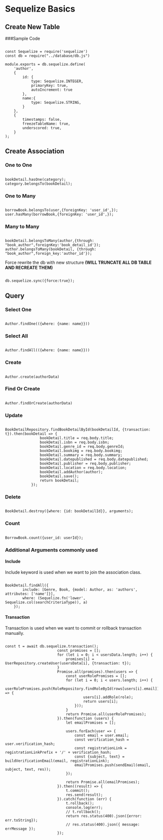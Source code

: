 # Sequelize Basics

## Create New Table 
###Sample Code
<pre><code>
const Sequelize = require('sequelize')
const db = require("../database/db.js")

module.exports = db.sequelize.define(
    'author',
    {
        id: {
            type: Sequelize.INTEGER,
            primaryKey: true,
            autoIncrement: true
        },
        name:{
            type: Sequelize.STRING,
        }
    },
    {
        timestamps: false,
        freezeTableName: true,
        underscored: true,
    }
);
</code></pre>

## Create Association
### One to One
<pre><code>
bookDetail.hasOne(category);
category.belongsTo(bookDetail);
</code></pre>

### One to Many
<pre><code>
borrowBook.belongsTo(user,{foreignKey: 'user_id',});
user.hasMany(borrowBook,{foreignKey: 'user_id',});
</code></pre>

### Many to Many
<pre><code>
bookDetail.belongsToMany(author,{through: "book_author",foreignKey:'book_detail_id'});
author.belongsToMany(bookDetail, {through: "book_author",foreign_key:'author_id'});
</code></pre>

Force rewrite the db with new structure <b>(WILL TRUNCATE ALL DB TABLE AND RECREATE THEM)</b>
<pre><code>
db.sequelize.sync({force:true});
</code></pre>

## Query
### Select One
<pre><code>
Author.findOne(({where: {name: name}}))
</code></pre>

### Select All
<pre><code>
Author.findAll(({where: {name: name}}))
</code></pre>

### Create
<pre><code>
Author.create(authorData)
</code></pre>

### Find Or Create
<pre><code>
Author.findOrCreate(authorData)
</code></pre>

### Update
<pre><code>
BookDetailRepository.findBookDetailById(bookDetailId, {transaction: t}).then(bookDetail => {
                bookDetail.title = req.body.title;
                bookDetail.isbn = req.body.isbn;
                bookDetail.genre_id = req.body.genreId;
                bookDetail.bookimg = req.body.bookimg;
                bookDetail.summary = req.body.summary;
                bookDetail.datepublished = req.body.datepublished;
                bookDetail.publisher = req.body.publisher;
                bookDetail.location = req.body.location;
                bookDetail.addAuthor(author);
                bookDetail.save();
                return bookDetail;
            });
</code></pre>

### Delete
<pre><code>
BookDetail.destroy({where: {id: bookDetailId}}, arguments);
</code></pre>

### Count
<pre><code>
BorrowBook.count({user_id: userId});
</code></pre>

### Additional Arguments commonly used
#### Include
Include keyword is used when we want to join the association class.
<pre><code>
BookDetail.findAll({
        include: [Genre, Book, {model: Author, as: 'authors', attributes: ['name']}],
        where: (Sequelize.fn('lower', Sequelize.col(searchCriteriaType)), a)
    });
</code></pre>

#### Transaction
Transaction is used when we want to commit or rollback transaction manually.
<pre><code>
const t = await db.sequelize.transaction();
                        const promises = [];
                        for (let i = 0; i < usersData.length; i++) {
                            promises[i] = UserRepository.createUser(usersData[i], {transaction: t});
                        }
                        Promise.all(promises).then(users => {
                            const userRolePromises = [];
                            for (let i = 0; i < users.length; i++) {
                                userRolePromises.push(RoleRepository.findRoleById(rows[users[i].email]).then(role => {
                                    users[i].addRole(role);
                                    return users[i];
                                }));
                            }
                            return Promise.all(userRolePromises);
                        }).then(function (users) {
                            let emailPromises = [];

                            users.forEach(user => {
                                const email = user.email;
                                const verification_hash = user.verification_hash;
                                const registrationLink = registrationLinkPrefix + '/' + verification_hash;
                                const {subject, text} = buildVerificationEmail(email, registrationLink);
                                emailPromises.push(sendEmail(email, subject, text, res));
                            });

                            return Promise.all(emailPromises);
                        }).then((result) => {
                            t.commit();
                            res.send(result);
                        }).catch(function (err) {
                            t.rollback();
                            console.log(err);
                            // t.rollback();
                            return res.status(400).json({error: err.toString});
                            // res.status(400).json({ message: errMessage });
                        });
</code></pre>
